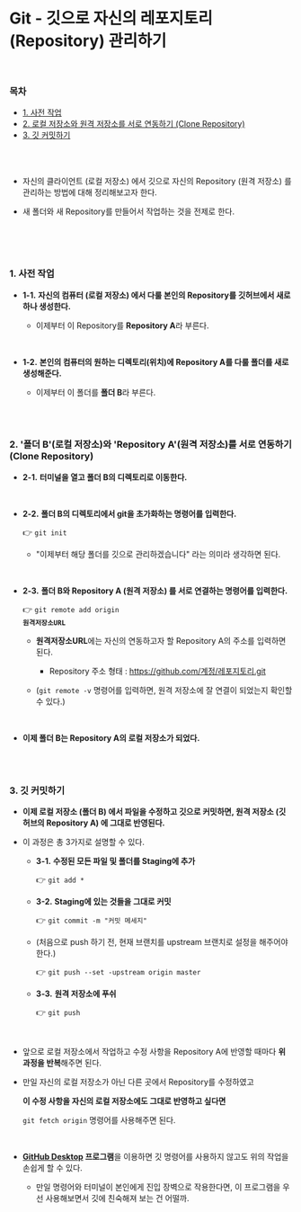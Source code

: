 # Git - 깃으로 자신의 레포지토리 (Repository) 관리하기

<br/>

### 목차

- <a href="https://github.com/SangYoonLee1231/TIL/blob/main/Git/git_manage_my_repository.md#1-%EC%82%AC%EC%A0%84-%EC%9E%91%EC%97%85">1. 사전 작업</a>
- <a href="https://github.com/SangYoonLee1231/TIL/blob/main/Git/git_manage_my_repository.md#2-%ED%8F%B4%EB%8D%94-b%EB%A1%9C%EC%BB%AC-%EC%A0%80%EC%9E%A5%EC%86%8C%EC%99%80-repository-a%EC%9B%90%EA%B2%A9-%EC%A0%80%EC%9E%A5%EC%86%8C%EB%A5%BC-%EC%84%9C%EB%A1%9C-%EC%97%B0%EB%8F%99%ED%95%98%EA%B8%B0-clone-repository">2. 로컬 저장소와 원격 저장소를 서로 연동하기 (Clone Repository)</a>
- <a href="https://github.com/SangYoonLee1231/TIL/blob/main/Git/git_manage_my_repository.md#3-%EA%B9%83-%EC%BB%A4%EB%B0%8B%ED%95%98%EA%B8%B0">3. 깃 커밋하기</a>

<br/><br/>

- 자신의 클라이언트 (로컬 저장소) 에서 깃으로 자신의 Repository (원격 저장소) 를 관리하는 방법에 대해 정리해보고자 한다.

- 새 폴더와 새 Repository를 만들어서 작업하는 것을 전제로 한다.

<br/><br/><br/>

### 1. 사전 작업

- <strong>1-1.</strong> <strong>자신의 컴퓨터 (로컬 저장소) 에서 다룰 본인의 Repository를 깃허브에서 새로 하나 생성한다.</strong>

  - 이제부터 이 Repository를 <strong>Repository A</strong>라 부른다.

<br/>

- <strong>1-2.</strong> <strong>본인의 컴퓨터의 원하는 디렉토리(위치)에 Repository A를 다룰 폴더를 새로 생성해준다.</strong>

  - 이제부터 이 폴더를 <strong>폴더 B</strong>라 부른다.

<br/><br/>

### 2. '폴더 B'(로컬 저장소)와 'Repository A'(원격 저장소)를 서로 연동하기 (Clone Repository)

- <strong>2-1.</strong> <strong>터미널을 열고 폴더 B의 디렉토리로 이동한다.</strong>

<br/>

- <strong>2-2.</strong> <strong>폴더 B의 디렉토리에서 git을 초가화하는 명령어를 입력한다.</strong>

  👉 <code>git init</code>

  - "이제부터 해당 폴더를 깃으로 관리하겠습니다" 라는 의미라 생각하면 된다.

<br/>

- <strong>2-3.</strong> <strong>폴더 B와 Repository A (원격 저장소) 를 서로 연결하는 명령어를 입력한다.</strong>

  👉 <code>git remote add origin <strong>원격저장소URL</strong></code>

  - <strong>원격저장소URL</strong>에는 자신의 연동하고자 할 Repository A의 주소를 입력하면 된다.

    - Repository 주소 형태 : https://github.com/계정/레포지토리.git

  - (<code>git remote -v</code> 명령어를 입력하면, 원격 저장소에 잘 연결이 되었는지 확인할 수 있다.)

<br/>

- <strong>이제 폴더 B는 Repository A의 로컬 저장소가 되었다.</strong>

<br/><br/>

### 3. 깃 커밋하기

- <strong>이제 로컬 저장소 (폴더 B) 에서 파일을 수정하고 깃으로 커밋하면, 원격 저장소 (깃허브의 Repository A) 에 그대로 반영된다.</strong>

- 이 과정은 총 3가지로 설명할 수 있다.

  - <strong>3-1.</strong> <strong>수정된 모든 파일 및 폴더를 Staging에 추가</strong>

    👉 <code>git add \*</code>

  - <strong>3-2.</strong> <strong>Staging에 있는 것들을 그대로 커밋</strong>

    👉 <code>git commit -m "커밋 메세지"</code>

  - (처음으로 push 하기 전, 현재 브랜치를 upstream 브랜치로 설정을 해주어야 한다.)

    👉 <code>git push --set -upstream origin master</code>

  - <strong>3-3.</strong> <strong>원격 저장소에 푸쉬</strong>

    👉 <code>git push</code>

<br/>

- 앞으로 로컬 저장소에서 작업하고 수정 사항을 Repository A에 반영할 때마다 <strong>위 과정을 반복</strong>해주면 된다.

- 만일 자신의 로컬 저장소가 아닌 다른 곳에서 Repository를 수정하였고

  <strong>이 수정 사항을 자신의 로컬 저장소에도 그대로 반영하고 싶다면</strong>

  <code>git fetch origin</code> 명령어를 사용해주면 된다.

<br/>

- <strong><a href="https://desktop.github.com/">GitHub Desktop</a> 프로그램</strong>을 이용하면 깃 명령어를 사용하지 않고도 위의 작업을 손쉽게 할 수 있다.

  - 만일 명령어와 터미널이 본인에게 진입 장벽으로 작용한다면, 이 프로그램을 우선 사용해보면서 깃에 친숙해져 보는 건 어떨까.
